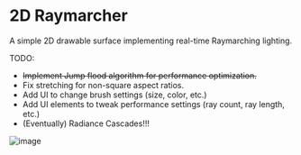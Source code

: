 # 2D Raymarcher

A simple 2D drawable surface implementing real-time Raymarching lighting.

TODO:
- ~~Implement Jump flood algorithm for performance optimization.~~
- Fix stretching for non-square aspect ratios.
- Add UI to change brush settings (size, color, etc.)
- Add UI elements to tweak performance settings (ray count, ray length, etc.)
- (Eventually) Radiance Cascades!!!

![image](https://github.com/user-attachments/assets/10488f82-daf9-4a15-8c53-779e3e3648e2)



